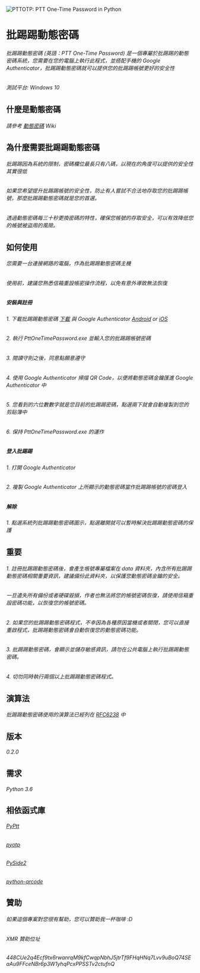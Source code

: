 ![PTTOTP: PTT One-Time Password in Python](https://i.imgur.com/zFxDCU7.png)
# 批踢踢動態密碼

###### 批踢踢動態密碼 (英語：PTT One-Time Password) 是一個專屬於批踢踢的動態密碼系統，您需要在您的電腦上執行此程式，並搭配手機的 Google Authenticator，批踢踢動態密碼就可以提供您的批踢踢帳號更好的安全性
###### 
###### 測試平台: Windows 10

什麼是動態密碼
-------------------
###### 請參考 [動態密碼](https://zh.wikipedia.org/wiki/%E4%B8%80%E6%AC%A1%E6%80%A7%E5%AF%86%E7%A2%BC) Wiki

為什麼需要批踢踢動態密碼
-------------------
###### 批踢踢因為系統的限制，密碼欄位最長只有八碼，以現在的角度可以提供的安全性其實很低
###### 如果您希望提升批踢踢帳號的安全性，防止有人嘗試不合法地存取您的批踢踢帳號，那麼批踢踢動態密碼就是您的首選。
###### 透過動態密碼每三十秒更換密碼的特性，確保您帳號的存取安全，可以有效降低您的帳號被盜用的風險。

如何使用
-------------------
###### 您需要一台連接網路的電腦，作為批踢踢動態密碼主機
###### 使用前，建議您熟悉信箱重設帳密操作流程，以免有意外導致無法恢復
##### 安裝與註冊
###### 1. 下載批踢踢動態密碼 [下載](https://github.com/PttCodingMan/PTT-One-Time-Password/releases) 與 Google Authenticator [Android](https://play.google.com/store/apps/details?id=com.google.android.apps.authenticator2&hl=zh_TW) or [iOS](https://itunes.apple.com/tw/app/google-authenticator/id388497605?mt=8)
###### 2. 執行 PttOneTimePassword.exe 並輸入您的批踢踢帳號密碼
###### 3. 閱讀守則之後，同意點願意遵守
###### 4. 使用 Google Authenticator 掃描 QR Code，以便將動態密碼金鑰匯進 Google Authenticator 中
###### 5. 您看到的六位數數字就是您目前的批踢踢密碼，點選兩下就會自動複製到您的剪貼簿中
###### 6. 保持 PttOneTimePassword.exe 的運作
##### 登入批踢踢
###### 1. 打開 Google Authenticator
###### 2. 複製 Google Authenticator 上所顯示的動態密碼當作批踢踢帳號的密碼登入
##### 解除
###### 1. 點選系統列批踢踢動態密碼圖示，點選離開就可以暫時解決批踢踢動態密碼的保護

重要
-------------------
###### 1. 註冊批踢踢動態密碼後，會產生帳號專屬檔案在 data 資料夾，內含所有批踢踢動態密碼相關重要資訊，建議備份此資料夾，以保護您動態密碼金鑰的安全。
###### 一旦遺失所有備份或者硬碟毀損，作者也無法將您的帳號密碼恢復，請使用信箱重設密碼功能，以恢復您的帳號密碼。
###### 2. 如果您的批踢踢動態密碼程式，不幸因為各種原因當機或者關閉，您可以直接重啟程式，批踢踢動態密碼會自動恢復您的動態密碼功能。
###### 3. 批踢踢動態密碼，會顯示並儲存敏感資訊，請勿在公共電腦上執行批踢踢動態密碼。
###### 4. 切勿同時執行兩個以上批踢踢動態密碼程式。

演算法
-------------------
###### 批踢踢動態密碼使用的演算法已經列在 [RFC6238](https://tools.ietf.org/html/rfc6238) 中

版本
-------------------
###### 0.2.0

需求
-------------------
###### Python 3.6

相依函式庫
-------------------
###### [PyPtt](https://github.com/PttCodingMan/PyPtt)
###### [pyotp](https://github.com/pyotp/pyotp)
###### [PySide2](https://wiki.qt.io/Qt_for_Python)
###### [python-qrcode](https://github.com/lincolnloop/python-qrcode)


贊助
-------------------
###### 如果這個專案對您很有幫助，您可以贊助我一杯咖啡 :D
###### XMR 贊助位址
###### 448CUe2q4Ecf9tx6rwanrqM9kfCwqpNbhJ5jtrTf9FHqHNq7Lvv9uBoQ74SEaAu9FFceNBr6p3W1yhqPcxPPSSTv2ctufnQ
